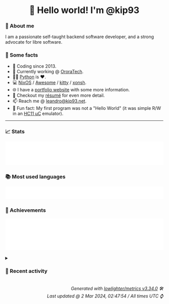 <!-- README template, populated using this action:
     https://github.com/kip93/kip93/blob/main/.github/workflows/readme.yml. -->

<h1 align="center">👋 Hello world! I'm @kip93</h1> <!-- LOGIN => username -->

### 👤 About me

I am a passionate self-taught backend software developer, and a strong advocate for libre software.


### 💬 Some facts

* 📅 Coding since 2013.
* 💼 Currently working @ [OroraTech](https://ororatech.com/).
* 👨‍💻 [Python](https://github.com/search?q=user%3Akip93&l=python) is ❤️. <!-- LOGIN => username -->
* 💻 [NixOS](https://github.com/NixOS/) /
     [Awesome](https://github.com/awesomeWM/) /
     [kitty](https://github.com/kovidgoyal/kitty/) /
     [xonsh](https://github.com/xonsh/).
* 🌐 I have a [portfolio website](https://kip93.net/) with some more information.
* 📝 Checkout my [résumé](https://kip93.net/resume/) for even more detail.
* 📫 Reach me @ [leandro@kip93.net](mailto:leandro@kip93.net).
* 🎲 Fun fact: My first program was not a "Hello World" (it was simple R/W in an [HC11 µC](https://en.wikipedia.org/wiki/68HC11) emulator).


-----------------------------------------------------------------------------------------------------------------------


### 📈 Stats

![](./stats.svg)


### 📚 Most used languages <!-- by percentage, in decreasing order -->

![](./languages.svg)


### 🏅 Achievements

![](./achievements.svg)


<details> <!-- Last activity -->
<!-- Almost verbatim copy of https://github.com/lowlighter/metrics/blob/latest/source/templates/markdown/partials/activity.ejs, but restructured to be foldable. -->
<summary><h3>📰 Recent activity</h3></summary>

* ⏺️ Created new branch chore/add-flask-simpleldap in [kip93/nixpkgs](https://github.com/kip93/nixpkgs)
  * *On 1 Mar 2024, 17:53:33*
* ➡️ Pushed 10000 commits in [kip93/nixpkgs](https://github.com/kip93/nixpkgs) on branch `master`
  * [#b2c10ff](https://github.com/kip93/nixpkgs/commit/b2c10ff) _1password: 2.24.0 -&gt; 2.25.0
  * [#27d6c24](https://github.com/kip93/nixpkgs/commit/27d6c24) nixos/networkd: accept `true` and `false` in addition to &#34;yes&#34; and &#34;no&#34; for DHCP= and LinkLocalAddressing=

These were the only two systemd configuration values that were missing the `boolValues ++` treatment, according to my `rg` through the codebase.
  * [#fc1b3a1](https://github.com/kip93/nixpkgs/commit/fc1b3a1) Merge pull request #290875 from fabaff/msal-bump

python311Packages.msal: 1.26.0 -&gt; 1.27.0
  * [#8078fb9](https://github.com/kip93/nixpkgs/commit/8078fb9) cryptomator: 1.11.1 -&gt; 1.12.3

Changelogs:

 - https://github.com/cryptomator/cryptomator/releases/tag/1.12.0
 - https://github.com/cryptomator/cryptomator/releases/tag/1.12.1
 - https://github.com/cryptomator/cryptomator/releases/tag/1.12.2
 - https://github.com/cryptomator/cryptomator/releases/tag/1.12.3
  * [#e64acf5](https://github.com/kip93/nixpkgs/commit/e64acf5) Merge pull request #291863 from fabaff/botocore-stubs-bump

python312Packages.botocore-stubs: 1.34.49 -&gt; 1.34.50
  * [#4d59ace](https://github.com/kip93/nixpkgs/commit/4d59ace) nixos/systemd-repart: add assertion for partition label length

The maximum length for a GPT label supported by systemd is 36
characters. When a repart definition contains a label that is longer
than the supported maximum length, it is ignored by systemd-repart and
a log message is produced.

The new assertion makes this obvious to the user at evaluation time,
allowing them to either drop the property entirely or choose a supported
label within the length limit instead.
  * [#6a14736](https://github.com/kip93/nixpkgs/commit/6a14736) python311Packages.llama-index-readers-json: init at 0.1.2
  * [#b1778d1](https://github.com/kip93/nixpkgs/commit/b1778d1) python311Packages.llama-index-readers-weather: init at 0.1.4
  * [#efe56d4](https://github.com/kip93/nixpkgs/commit/efe56d4) python311Packages.llama-index-embeddings-gemini: init at 0.1.3
  * [#de62316](https://github.com/kip93/nixpkgs/commit/de62316) python311Packages.llama-index-embeddings-google: init at 0.10.12
  * [#c93425a](https://github.com/kip93/nixpkgs/commit/c93425a) python311Packages.clarifai: 9.11.1 -&gt; 10.1.0

Diff: https://github.com/Clarifai/clarifai-python/compare/refs/tags/9.11.1...10.1.0

Changelog: https://github.com/Clarifai/clarifai-python/releases/tag/10.1.0
  * [#82f4c29](https://github.com/kip93/nixpkgs/commit/82f4c29) python311Packages.llama-index: init at 0.10.12
  * [#7756292](https://github.com/kip93/nixpkgs/commit/7756292) python311Packages.llama-index-question-gen-openai: init at 0.10.12
  * [#56f960b](https://github.com/kip93/nixpkgs/commit/56f960b) python311Packages.llama-index-legacy: init at 0.10.12
  * [#5753976](https://github.com/kip93/nixpkgs/commit/5753976) python311Packages.llama-index-indices-managed-llama-cloud: init at 0.10.12
  * [#d1599c2](https://github.com/kip93/nixpkgs/commit/d1599c2) python311Packages.llama-index-cli: init at 0.10.12
  * [#9b319de](https://github.com/kip93/nixpkgs/commit/9b319de) python311Packages.llama-index-vector-stores-chroma: init at 0.10.12
  * [#a2a7cdd](https://github.com/kip93/nixpkgs/commit/a2a7cdd) python311Packages.chromadb: init at 0.4.23

The AI-native open-source embedding database

https://github.com/chroma-core/chroma
  * [#bfd8bf5](https://github.com/kip93/nixpkgs/commit/bfd8bf5) python311Packages.pulsar-client: init at 3.4.0

https://pypi.org/project/pulsar-client/
  * [#681d70b](https://github.com/kip93/nixpkgs/commit/681d70b) python311Packages.opentelemetry-instrumentation-fastapi: init at 0.43b0
  * *On 1 Mar 2024, 17:47:08*
* ➡️ Pushed 1099 commits in [OroraTech/nixpkgs](https://github.com/OroraTech/nixpkgs) on branch `master`
  * [#e4999e3](https://github.com/OroraTech/nixpkgs/commit/e4999e3) bitwarden: remove unused patch
  * [#97c12ac](https://github.com/OroraTech/nixpkgs/commit/97c12ac) python312Packages.urwid-readline: 0.13 -&gt; 0.14

Diff: https://github.com/rr-/urwid_readline/compare/refs/tags/0.13...0.14
  * [#2e312bb](https://github.com/OroraTech/nixpkgs/commit/2e312bb) python312Packages.urwid-readline: refactor
  * [#00be299](https://github.com/OroraTech/nixpkgs/commit/00be299) imagemagick: 7.1.1-28 -&gt; 7.1.1-29

Diff: https://github.com/ImageMagick/ImageMagick/compare/7.1.1-28...7.1.1-29

Changelog: https://github.com/ImageMagick/Website/blob/main/ChangeLog.md
  * [#524a9ec](https://github.com/OroraTech/nixpkgs/commit/524a9ec) live555: 2024.02.15 -&gt; 2024.02.23
  * [#5135272](https://github.com/OroraTech/nixpkgs/commit/5135272) live555: 2023.11.30 -&gt; 2024.02.15
  * [#5a56dbf](https://github.com/OroraTech/nixpkgs/commit/5a56dbf) edbrowse: enable Unix ODBC support
  * [#7659f7b](https://github.com/OroraTech/nixpkgs/commit/7659f7b) edbrowse: refactor

- finalAttrs design pattern
- get rid of nested with
- substitute vrthra to AndersonTorres on meta.maintainers
  * [#98802aa](https://github.com/OroraTech/nixpkgs/commit/98802aa) edbrowse: migrate to by-name
  * [#043c254](https://github.com/OroraTech/nixpkgs/commit/043c254) gegl: 0.4.46 → 0.4.48
  * [#3b0e6fc](https://github.com/OroraTech/nixpkgs/commit/3b0e6fc) fm-go: init at 0.16.0
  * [#83e0914](https://github.com/OroraTech/nixpkgs/commit/83e0914) python311Packages.cachecontrol: add dotlambda to maintainers
  * [#36cd3b4](https://github.com/OroraTech/nixpkgs/commit/36cd3b4) python311Packages.cachecontrol: 0.13.1 -&gt; 0.14.0

Diff: https://github.com/ionrock/cachecontrol/compare/refs/tags/v0.13.1...v0.14.0

Changelog: https://github.com/psf/cachecontrol/releases/tag/v0.14.0
  * [#afaaaef](https://github.com/OroraTech/nixpkgs/commit/afaaaef) flottbot: 0.13.0 -&gt; 0.13.1
  * [#b7db650](https://github.com/OroraTech/nixpkgs/commit/b7db650) python311Packages.llama-index-embeddings-openai: init at 0.10.12
  * [#f691d8d](https://github.com/OroraTech/nixpkgs/commit/f691d8d) python311Packages.llama-index-multi-modal-llms-openai: init 0.10.12
  * [#d2fb7e1](https://github.com/OroraTech/nixpkgs/commit/d2fb7e1) python311Packages.llama-index-program-openai: init at 0.10.12
  * [#1332bc4](https://github.com/OroraTech/nixpkgs/commit/1332bc4) python311Packages.llama-index-agent-openai: init at 0.10.12
  * [#9bf729a](https://github.com/OroraTech/nixpkgs/commit/9bf729a) python311Packages.llama-index-llms-openai: init at 0.10.12
  * [#1ab2a11](https://github.com/OroraTech/nixpkgs/commit/1ab2a11) python311Packages.llama-index-readers-file: init at 0.10.12
  * *On 1 Mar 2024, 15:54:18*
* ➡️ Pushed 6394 commits in [OroraTech/nixpkgs](https://github.com/OroraTech/nixpkgs) on branch `master`
  * [#38e2e00](https://github.com/OroraTech/nixpkgs/commit/38e2e00) Merge pull request #290703 from r-ryantm/auto-update/werf

werf: 1.2.292 -&gt; 1.2.294
  * [#4208934](https://github.com/OroraTech/nixpkgs/commit/4208934) python312Packages.botocore-stubs: 1.34.48 -&gt; 1.34.49
  * [#1ce0f9b](https://github.com/OroraTech/nixpkgs/commit/1ce0f9b) python311Packages.boto3-stubs: 1.34.48 -&gt; 1.34.49
  * [#abd34e0](https://github.com/OroraTech/nixpkgs/commit/abd34e0) obs-studio-plugins.obs-3d-effect: 0.0.2 -&gt; 0.1.0
  * [#23fcd51](https://github.com/OroraTech/nixpkgs/commit/23fcd51) ayatana-indicator-session: Re-enable test-service test
  * [#e9dcfb3](https://github.com/OroraTech/nixpkgs/commit/e9dcfb3) Merge #291106: opencolorio: fix tests on staging-next
  * [#2b0673c](https://github.com/OroraTech/nixpkgs/commit/2b0673c) opencolorio: fix tests on staging-next
  * [#85a7517](https://github.com/OroraTech/nixpkgs/commit/85a7517) Merge pull request #291058 from r-ryantm/auto-update/fishPlugins.forgit

fishPlugins.forgit: 24.01.0 -&gt; 24.02.0
  * [#7d52ac6](https://github.com/OroraTech/nixpkgs/commit/7d52ac6) python311Packages.dask: provide dataframe extra for tests

Tests would previously error out with:

&gt; ImportError: Dask dataframe requirements are not installed.
  * [#088e4ab](https://github.com/OroraTech/nixpkgs/commit/088e4ab) broot: 1.33.1 -&gt; 1.34.0

https://github.com/Canop/broot/releases/tag/v1.34.0
  * [#d01044e](https://github.com/OroraTech/nixpkgs/commit/d01044e) zabbix40: drop, no more supported upstream

Security/limited support ended in October 2023.

https://www.zabbix.com/life_cycle_and_release_policy
  * [#a65967a](https://github.com/OroraTech/nixpkgs/commit/a65967a) nixos/nix: documentation: fix outdated reference to /etc/nix.conf
  * [#8e8148f](https://github.com/OroraTech/nixpkgs/commit/8e8148f) git-absorb: 0.6.11 -&gt; 0.6.12

Diff: https://github.com/tummychow/git-absorb/compare/refs/tags/0.6.11...0.6.12
  * [#d743b7f](https://github.com/OroraTech/nixpkgs/commit/d743b7f) Merge pull request #291095 from r-ryantm/auto-update/vdrPlugins.softhddevice

vdrPlugins.softhddevice: 2.0.9 -&gt; 2.1.1
  * [#bf289c8](https://github.com/OroraTech/nixpkgs/commit/bf289c8) hugo: 1.123.2 -&gt; 1.123.3

https://github.com/gohugoio/hugo/releases/tag/v0.123.3
  * [#ef22d82](https://github.com/OroraTech/nixpkgs/commit/ef22d82) linuxPackages.r8168: 8.048.03 -&gt; 8.052.01
  * [#50f953b](https://github.com/OroraTech/nixpkgs/commit/50f953b) cri-o: 1.29.1 -&gt; 1.29.2

Update pkgs/applications/virtualization/cri-o/default.nix

Co-authored-by: Pol Dellaiera &lt;pol.dellaiera@protonmail.com&gt;
  * [#4d6c7b9](https://github.com/OroraTech/nixpkgs/commit/4d6c7b9) Merge pull request #291083 from r-ryantm/auto-update/obs-studio-plugins.obs-shaderfilter

obs-studio-plugins.obs-shaderfilter: 2.0.0 -&gt; 2.2.2
  * [#126adb6](https://github.com/OroraTech/nixpkgs/commit/126adb6) Merge pull request #291022 from r-ryantm/auto-update/libretro.genesis-plus-gx

libretro.genesis-plus-gx: unstable-2024-02-16 -&gt; unstable-2024-02-23
  * [#0e1cb44](https://github.com/OroraTech/nixpkgs/commit/0e1cb44) Merge pull request #291019 from r-ryantm/auto-update/libretro.gambatte

libretro.gambatte: unstable-2024-02-09 -&gt; unstable-2024-02-23
  * *On 27 Feb 2024, 23:15:49*
</details>


<h6 align="right"><em>
    Generated with <a href="https://github.com/lowlighter/metrics/tree/latest/">lowlighter/metrics v3.34.0</a> 🛠️<br> <!-- VERSION => MAJOR.minor.patch -->
    Last updated @ 2 Mar 2024, 02:47:54 / All times UTC ⌚ <!-- meta.generated => DD/MM/YYYY, hh:mm -->
</em></h6>
